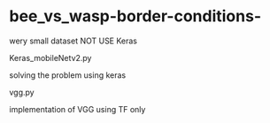 # bee_vs_wasp-border-conditions-

wery small dataset
NOT USE Keras


Keras_mobileNetv2.py 

solving the problem using keras

vgg.py

implementation of VGG using TF only
